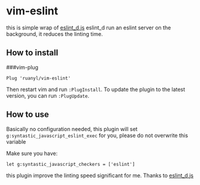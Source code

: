 vim-eslint
===========

this is simple wrap of [eslint_d.js](https://github.com/mantoni/eslint_d.js)
eslint_d run an eslint server on the background, it reduces the linting time.

How to install
-----------------------
###vim-plug

```vim
Plug 'ruanyl/vim-eslint'
```

Then restart vim and run `:PlugInstall`.
To update the plugin to the latest version, you can run `:PlugUpdate`.

How to use
----------

Basically no configuration needed, this plugin will set `g:syntastic_javascript_eslint_exec` for you,
please do not overwrite this variable

Make sure you have:
```
let g:syntastic_javascript_checkers = ['eslint']
```

this plugin improve the linting speed significant for me. Thanks to [eslint_d.js](https://github.com/mantoni/eslint_d.js)
